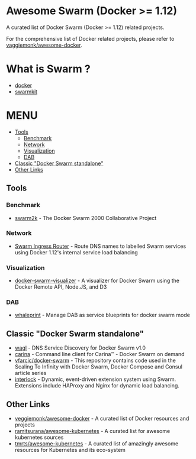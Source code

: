 # Awesome Swarm (Docker >= 1.12)

A curated list of Docker Swarm (Docker >= 1.12) related projects.

For the comprehensive list of Docker related projects, please refer to [vaggiemonk/awesome-docker](https://github.com/veggiemonk/awesome-docker).

# What is Swarm ?

 * [docker](https://github.com/docker/docker)
 * [swarmkit](https://github.com/docker/swarmkit)


# MENU

- [Tools](#tools)
  - [Benchmark](#benchmark)
  - [Network](#network)
  - [Visualization](#visualization)
  - [DAB](#dab)
- [Classic "Docker Swarm standalone"](#classic-docker-swarm-standalone)
- [Other Links](#other-links)

## Tools

### Benchmark

 * [swarm2k](https://github.com/swarm2k/swarm2k) - The Docker Swarm 2000 Collaborative Project

### Network

 * [Swarm Ingress Router](https://github.com/tpbowden/swarm-ingress-router) - Route DNS names to labelled Swarm services using Docker 1.12's internal service load balancing

### Visualization

 * [docker-swarm-visualizer](https://github.com/ManoMarks/docker-swarm-visualizer) - A visualizer for Docker Swarm using the Docker Remote API, Node.JS, and D3

### DAB

 * [whaleprint](https://github.com/mantika/whaleprint) - Manage DAB as service blueprints for docker swarm mode

## Classic "Docker Swarm standalone"

 * [wagl](https://github.com/ahmetalpbalkan/wagl) - DNS Service Discovery for Docker Swarm v1.0
 * [carina](https://github.com/getcarina/carina) - Command line client for Carina™ - Docker Swarm on demand 
 * [vfarcic/docker-swarm](https://github.com/vfarcic/docker-swarm) - This repository contains code used in the Scaling To Infinity with Docker Swarm, Docker Compose and Consul article series
 * [interlock](https://github.com/ehazlett/interlock) - Dynamic, event-driven extension system using Swarm. Extensions include HAProxy and Nginx for dynamic load balancing.

## Other Links

 * [veggiemonk/awesome-docker](https://github.com/veggiemonk/awesome-docker) -  A curated list of Docker resources and projects
 * [ramitsurana/awesome-kubernetes](https://github.com/ramitsurana/awesome-kubernetes) - A curated list for awesome kubernetes sources
 * [tmrts/awesome-kubernetes](https://github.com/tmrts/awesome-kubernetes) - A curated list of amazingly awesome resources for Kubernetes and its eco-system
